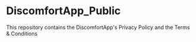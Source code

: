 # DiscomfortApp_Public
This repository contains the DiscomfortApp's Privacy Policy and the Terms &amp; Conditions
